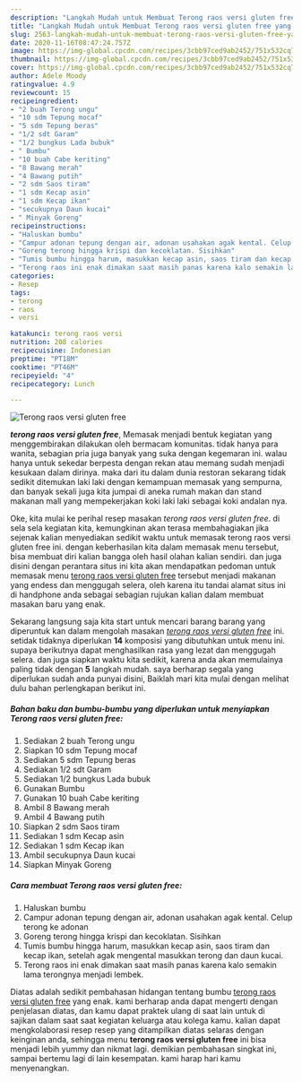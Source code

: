 ```yaml
---
description: "Langkah Mudah untuk Membuat Terong raos versi gluten free yang nikmat"
title: "Langkah Mudah untuk Membuat Terong raos versi gluten free yang nikmat"
slug: 2563-langkah-mudah-untuk-membuat-terong-raos-versi-gluten-free-yang-nikmat
date: 2020-11-16T08:47:24.757Z
image: https://img-global.cpcdn.com/recipes/3cbb97ced9ab2452/751x532cq70/terong-raos-versi-gluten-free-foto-resep-utama.jpg
thumbnail: https://img-global.cpcdn.com/recipes/3cbb97ced9ab2452/751x532cq70/terong-raos-versi-gluten-free-foto-resep-utama.jpg
cover: https://img-global.cpcdn.com/recipes/3cbb97ced9ab2452/751x532cq70/terong-raos-versi-gluten-free-foto-resep-utama.jpg
author: Adele Moody
ratingvalue: 4.9
reviewcount: 15
recipeingredient:
- "2 buah Terong ungu"
- "10 sdm Tepung mocaf"
- "5 sdm Tepung beras"
- "1/2 sdt Garam"
- "1/2 bungkus Lada bubuk"
- " Bumbu"
- "10 buah Cabe keriting"
- "8 Bawang merah"
- "4 Bawang putih"
- "2 sdm Saos tiram"
- "1 sdm Kecap asin"
- "1 sdm Kecap ikan"
- "secukupnya Daun kucai"
- " Minyak Goreng"
recipeinstructions:
- "Haluskan bumbu"
- "Campur adonan tepung dengan air, adonan usahakan agak kental. Celup terong ke adonan"
- "Goreng terong hingga krispi dan kecoklatan. Sisihkan"
- "Tumis bumbu hingga harum, masukkan kecap asin, saos tiram dan kecap ikan, setelah agak mengental masukkan terong dan daun kucai."
- "Terong raos ini enak dimakan saat masih panas karena kalo semakin lama terongnya menjadi lembek."
categories:
- Resep
tags:
- terong
- raos
- versi

katakunci: terong raos versi 
nutrition: 208 calories
recipecuisine: Indonesian
preptime: "PT18M"
cooktime: "PT46M"
recipeyield: "4"
recipecategory: Lunch

---
```



![Terong raos versi gluten free](https://img-global.cpcdn.com/recipes/3cbb97ced9ab2452/751x532cq70/terong-raos-versi-gluten-free-foto-resep-utama.jpg)

<b><i>terong raos versi gluten free</i></b>, Memasak menjadi bentuk kegiatan yang menggembirakan dilakukan oleh bermacam komunitas. tidak hanya para wanita, sebagian pria juga banyak yang suka dengan kegemaran ini. walau hanya untuk sekedar berpesta dengan rekan atau memang sudah menjadi kesukaan dalam dirinya. maka dari itu dalam dunia restoran sekarang tidak sedikit ditemukan laki laki dengan kemampuan memasak yang sempurna, dan banyak sekali juga kita jumpai di aneka rumah makan dan stand makanan mall yang mempekerjakan koki laki laki sebagai koki andalan nya.



Oke, kita mulai ke perihal resep masakan <i>terong raos versi gluten free</i>. di sela sela kegiatan kita, kemungkinan akan terasa membahagiakan jika sejenak kalian menyediakan sedikit waktu untuk memasak terong raos versi gluten free ini. dengan keberhasilan kita dalam memasak menu tersebut, bisa membuat diri kalian bangga oleh hasil olahan kalian sendiri. dan juga disini dengan perantara situs ini kita akan mendapatkan pedoman untuk memasak menu <u>terong raos versi gluten free</u> tersebut menjadi makanan yang endess dan menggugah selera, oleh karena itu tandai alamat situs ini di handphone anda sebagai sebagian rujukan kalian dalam membuat masakan baru yang enak.


Sekarang langsung saja kita start untuk mencari barang barang yang diperuntuk kan dalam mengolah masakan <u><i>terong raos versi gluten free</i></u> ini. setidak tidaknya diperlukan <b>14</b> komposisi yang dibutuhkan untuk menu ini. supaya berikutnya dapat menghasilkan rasa yang lezat dan menggugah selera. dan juga siapkan waktu kita sedikit, karena anda akan memulainya paling tidak dengan <b>5</b> langkah mudah. saya berharap segala yang diperlukan sudah anda punyai disini, Baiklah mari kita mulai dengan melihat dulu bahan perlengkapan berikut ini.

<!--inarticleads1-->

##### Bahan baku dan bumbu-bumbu yang diperlukan untuk menyiapkan Terong raos versi gluten free:

1. Sediakan 2 buah Terong ungu
1. Siapkan 10 sdm Tepung mocaf
1. Sediakan 5 sdm Tepung beras
1. Sediakan 1/2 sdt Garam
1. Sediakan 1/2 bungkus Lada bubuk
1. Gunakan  Bumbu
1. Gunakan 10 buah Cabe keriting
1. Ambil 8 Bawang merah
1. Ambil 4 Bawang putih
1. Siapkan 2 sdm Saos tiram
1. Sediakan 1 sdm Kecap asin
1. Sediakan 1 sdm Kecap ikan
1. Ambil secukupnya Daun kucai
1. Siapkan  Minyak Goreng




<!--inarticleads2-->

##### Cara membuat Terong raos versi gluten free:

1. Haluskan bumbu
1. Campur adonan tepung dengan air, adonan usahakan agak kental. Celup terong ke adonan
1. Goreng terong hingga krispi dan kecoklatan. Sisihkan
1. Tumis bumbu hingga harum, masukkan kecap asin, saos tiram dan kecap ikan, setelah agak mengental masukkan terong dan daun kucai.
1. Terong raos ini enak dimakan saat masih panas karena kalo semakin lama terongnya menjadi lembek.




Diatas adalah sedikit pembahasan hidangan tentang bumbu <u>terong raos versi gluten free</u> yang enak. kami berharap anda dapat mengerti dengan penjelasan diatas, dan kamu dapat praktek ulang di saat lain untuk di sajikan dalam saat saat kegiatan keluarga atau kolega kamu. kalian dapat mengkolaborasi resep resep yang ditampilkan diatas selaras dengan keinginan anda, sehingga menu <b>terong raos versi gluten free</b> ini bisa menjadi lebih yummy dan nikmat lagi. demikian pembahasan singkat ini, sampai bertemu lagi di lain kesempatan. kami harap hari kamu menyenangkan.
